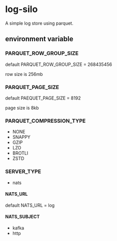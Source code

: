 # log-silo

A simple log store using parquet.

## environment variable

### PARQUET_ROW_GROUP_SIZE

default PARQUET_ROW_GROUP_SIZE = 268435456

row size is 256mb

### PARQUET_PAGE_SIZE

default PAEQUET_PAGE_SIZE = 8192

page size is 8kb

### PARQUET_COMPRESSION_TYPE

- NONE
- SNAPPY
- GZIP
- LZO
- BROTLI
- ZSTD

### SERVER_TYPE

- nats

#### NATS_URL

default NATS_URL = log

#### NATS_SUBJECT

- kafka
- http